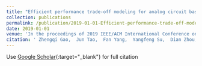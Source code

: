 ```yaml
---
title: "Efficient performance trade-off modeling for analog circuit based on Bayesian neural network"
collection: publications
permalink: /publication/2019-01-01-Efficient-performance-trade-off-modeling-for-analog-circuit-based-on-Bayesian-neural-network
date: 2019-01-01
venue: 'In the proceedings of 2019 IEEE/ACM International Conference on Computer-Aided Design (ICCAD)'
citation: ' Zhengqi Gao,  Jun Tao,  Fan Yang,  Yangfeng Su,  Dian Zhou,  Xuan Zeng, &quot;Efficient performance trade-off modeling for analog circuit based on Bayesian neural network.&quot; In the proceedings of 2019 IEEE/ACM International Conference on Computer-Aided Design (ICCAD), 2019.'
---
```

Use [Google Scholar](https://scholar.google.com/scholar?q=Efficient+performance+trade+off+modeling+for+analog+circuit+based+on+Bayesian+neural+network){:target="_blank"} for full citation